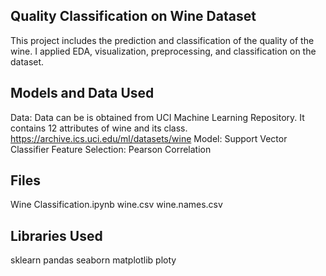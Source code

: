 ## Quality Classification on Wine Dataset
This project includes the prediction and classification of the quality of the wine. I applied EDA, visualization, preprocessing, and classification 
on the dataset. 

## Models and Data Used
Data: 		   Data can be is obtained from UCI Machine Learning Repository. It contains 12 attributes of wine and its class.
https://archive.ics.uci.edu/ml/datasets/wine
Model: 	           Support Vector Classifier
Feature Selection: Pearson Correlation

## Files
Wine Classification.ipynb
wine.csv
wine.names.csv

## Libraries Used
sklearn
pandas
seaborn
matplotlib
ploty
